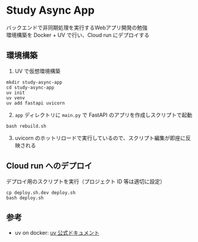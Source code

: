 # Study Async App
バックエンドで非同期処理を実行するWebアプリ開発の勉強  
環境構築を Docker + UV で行い、Cloud run にデプロイする

## 環境構築
1. UV で仮想環境構築
```
mkdir study-async-app
cd study-async-app
uv init 
uv venv
uv add fastapi uvicorn
```

2. `app` ディレクトリに `main.py` で FastAPI のアプリを作成しスクリプトで起動
```
bash rebuild.sh
```

3. uvicorn のホットリロードで実行しているので、スクリプト編集が即座に反映される

## Cloud run へのデプロイ
デプロイ用のスクリプトを実行（プロジェクト ID 等は適切に設定）
```
cp deploy.sh.dev deploy.sh
bash deploy.sh
```

## 参考
- uv on docker: [uv 公式ドキュメント](https://docs.astral.sh/uv/guides/integration/docker/#non-editable-installs)